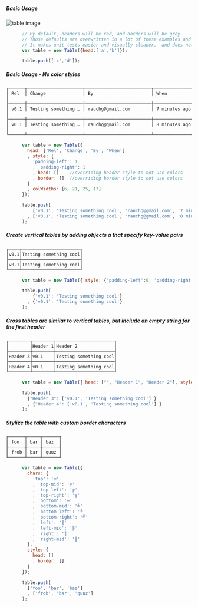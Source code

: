 ##### Basic Usage
![table image](https://cdn.rawgit.com/jamestalmage/cli-table2/f01763b7716cee85e3b37721f459df2b3d7dbf08/examples/screenshots/basic-usage-with-colors.png)
```javascript
      // By default, headers will be red, and borders will be grey
      // Those defaults are overwritten in a lot of these examples and within the tests.
      // It makes unit tests easier and visually cleaner,  and does not require a screenshot image.
      var table = new Table({head:['a','b']});

      table.push(['c','d']);

```


##### Basic Usage - No color styles
    ┌──────┬─────────────────────┬─────────────────────────┬─────────────────┐
    │ Rel  │ Change              │ By                      │ When            │
    ├──────┼─────────────────────┼─────────────────────────┼─────────────────┤
    │ v0.1 │ Testing something … │ rauchg@gmail.com        │ 7 minutes ago   │
    ├──────┼─────────────────────┼─────────────────────────┼─────────────────┤
    │ v0.1 │ Testing something … │ rauchg@gmail.com        │ 8 minutes ago   │
    └──────┴─────────────────────┴─────────────────────────┴─────────────────┘
```javascript
      var table = new Table({
        head: ['Rel', 'Change', 'By', 'When']
        , style: {
          'padding-left': 1
          , 'padding-right': 1
          , head: []    //overriding header style to not use colors
          , border: []  //overriding border style to not use colors
        }
        , colWidths: [6, 21, 25, 17]
      });

      table.push(
          ['v0.1', 'Testing something cool', 'rauchg@gmail.com', '7 minutes ago']
        , ['v0.1', 'Testing something cool', 'rauchg@gmail.com', '8 minutes ago']
      );

```


##### Create vertical tables by adding objects a that specify key-value pairs
    ┌────┬──────────────────────┐
    │v0.1│Testing something cool│
    ├────┼──────────────────────┤
    │v0.1│Testing something cool│
    └────┴──────────────────────┘
```javascript
      var table = new Table({ style: {'padding-left':0, 'padding-right':0, head:[], border:[]} });

      table.push(
          {'v0.1': 'Testing something cool'}
        , {'v0.1': 'Testing something cool'}
      );

```


##### Cross tables are similar to vertical tables, but include an empty string for the first header
    ┌────────┬────────┬──────────────────────┐
    │        │Header 1│Header 2              │
    ├────────┼────────┼──────────────────────┤
    │Header 3│v0.1    │Testing something cool│
    ├────────┼────────┼──────────────────────┤
    │Header 4│v0.1    │Testing something cool│
    └────────┴────────┴──────────────────────┘
```javascript
      var table = new Table({ head: ["", "Header 1", "Header 2"], style: {'padding-left':0, 'padding-right':0, head:[], border:[]} }); // clear styles to prevent color output

      table.push(
        {"Header 3": ['v0.1', 'Testing something cool'] }
        , {"Header 4": ['v0.1', 'Testing something cool'] }
      );

```


##### Stylize the table with custom border characters
    ╔══════╤═════╤══════╗
    ║ foo  │ bar │ baz  ║
    ╟──────┼─────┼──────╢
    ║ frob │ bar │ quuz ║
    ╚══════╧═════╧══════╝
```javascript
      var table = new Table({
        chars: {
          'top': '═'
          , 'top-mid': '╤'
          , 'top-left': '╔'
          , 'top-right': '╗'
          , 'bottom': '═'
          , 'bottom-mid': '╧'
          , 'bottom-left': '╚'
          , 'bottom-right': '╝'
          , 'left': '║'
          , 'left-mid': '╟'
          , 'right': '║'
          , 'right-mid': '╢'
        },
        style: {
          head: []
          , border: []
        }
      });

      table.push(
        ['foo', 'bar', 'baz']
        , ['frob', 'bar', 'quuz']
      );

```

